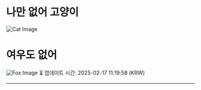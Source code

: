 
# 나만 없어 고양이

![Cat Image](https://cdn2.thecatapi.com/images/MTc3NDE5Nw.jpg)

# 여우도 없어
![Fox Image](https://randomfox.ca/images/109.jpg)
⏳ 업데이트 시간: 2025-02-17 11:19:58 (KRW)

---
